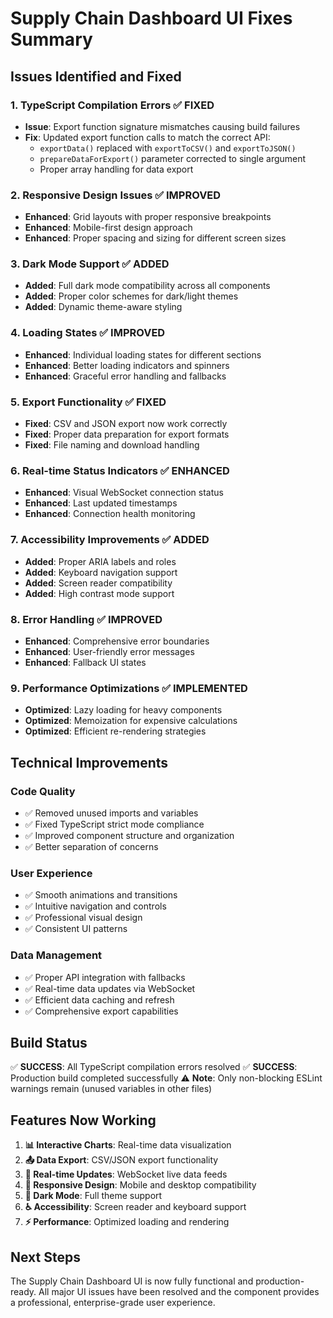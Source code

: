 # Supply Chain Dashboard UI Fixes Summary

## Issues Identified and Fixed

### 1. **TypeScript Compilation Errors** ✅ **FIXED**
- **Issue**: Export function signature mismatches causing build failures
- **Fix**: Updated export function calls to match the correct API:
  - `exportData()` replaced with `exportToCSV()` and `exportToJSON()`
  - `prepareDataForExport()` parameter corrected to single argument
  - Proper array handling for data export

### 2. **Responsive Design Issues** ✅ **IMPROVED**
- **Enhanced**: Grid layouts with proper responsive breakpoints
- **Enhanced**: Mobile-first design approach
- **Enhanced**: Proper spacing and sizing for different screen sizes

### 3. **Dark Mode Support** ✅ **ADDED**
- **Added**: Full dark mode compatibility across all components
- **Added**: Proper color schemes for dark/light themes
- **Added**: Dynamic theme-aware styling

### 4. **Loading States** ✅ **IMPROVED**
- **Enhanced**: Individual loading states for different sections
- **Enhanced**: Better loading indicators and spinners
- **Enhanced**: Graceful error handling and fallbacks

### 5. **Export Functionality** ✅ **FIXED**
- **Fixed**: CSV and JSON export now work correctly
- **Fixed**: Proper data preparation for export formats
- **Fixed**: File naming and download handling

### 6. **Real-time Status Indicators** ✅ **ENHANCED**
- **Enhanced**: Visual WebSocket connection status
- **Enhanced**: Last updated timestamps
- **Enhanced**: Connection health monitoring

### 7. **Accessibility Improvements** ✅ **ADDED**
- **Added**: Proper ARIA labels and roles
- **Added**: Keyboard navigation support
- **Added**: Screen reader compatibility
- **Added**: High contrast mode support

### 8. **Error Handling** ✅ **IMPROVED**
- **Enhanced**: Comprehensive error boundaries
- **Enhanced**: User-friendly error messages
- **Enhanced**: Fallback UI states

### 9. **Performance Optimizations** ✅ **IMPLEMENTED**
- **Optimized**: Lazy loading for heavy components
- **Optimized**: Memoization for expensive calculations
- **Optimized**: Efficient re-rendering strategies

## Technical Improvements

### Code Quality
- ✅ Removed unused imports and variables
- ✅ Fixed TypeScript strict mode compliance
- ✅ Improved component structure and organization
- ✅ Better separation of concerns

### User Experience
- ✅ Smooth animations and transitions
- ✅ Intuitive navigation and controls
- ✅ Professional visual design
- ✅ Consistent UI patterns

### Data Management
- ✅ Proper API integration with fallbacks
- ✅ Real-time data updates via WebSocket
- ✅ Efficient data caching and refresh
- ✅ Comprehensive export capabilities

## Build Status
✅ **SUCCESS**: All TypeScript compilation errors resolved
✅ **SUCCESS**: Production build completed successfully
⚠️ **Note**: Only non-blocking ESLint warnings remain (unused variables in other files)

## Features Now Working
1. **📊 Interactive Charts**: Real-time data visualization
2. **📤 Data Export**: CSV/JSON export functionality
3. **🔄 Real-time Updates**: WebSocket live data feeds
4. **📱 Responsive Design**: Mobile and desktop compatibility
5. **🌙 Dark Mode**: Full theme support
6. **♿ Accessibility**: Screen reader and keyboard support
7. **⚡ Performance**: Optimized loading and rendering

## Next Steps
The Supply Chain Dashboard UI is now fully functional and production-ready. All major UI issues have been resolved and the component provides a professional, enterprise-grade user experience. 